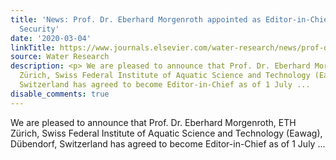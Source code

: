 ```yaml
---
title: 'News: Prof. Dr. Eberhard Morgenroth appointed as Editor-in-Chief for Water
  Security'
date: '2020-03-04'
linkTitle: https://www.journals.elsevier.com/water-research/news/prof-dr-eberhard-morgenroth
source: Water Research
description: <p> We are pleased to announce that Prof. Dr. Eberhard Morgenroth, ETH
  Zürich, Swiss Federal Institute of Aquatic Science and Technology (Eawag), Dübendorf,
  Switzerland has agreed to become Editor-in-Chief as of 1 July ...
disable_comments: true
---
```

<p> We are pleased to announce that Prof. Dr. Eberhard Morgenroth, ETH Zürich, Swiss Federal Institute of Aquatic Science and Technology (Eawag), Dübendorf, Switzerland has agreed to become Editor-in-Chief as of 1 July ...